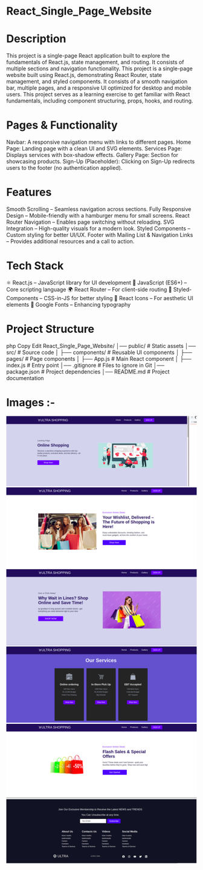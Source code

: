 # React_Single_Page_Website

 # **Description**
This project is a single-page React application built to explore the fundamentals of React.js, state management, and routing. It consists of multiple sections and navigation functionality.
This project is a single-page website built using React.js, demonstrating React Router, state management, and styled components. It consists of a smooth navigation bar, multiple pages, and a responsive UI optimized for desktop and mobile users.
This project serves as a learning exercise to get familiar with React fundamentals, including component structuring, props, hooks, and routing.

# Pages & Functionality
Navbar: A responsive navigation menu with links to different pages.
Home Page: Landing page with a clean UI and SVG elements.
Services Page: Displays services with box-shadow effects.
Gallery Page: Section for showcasing products.
Sign-Up (Placeholder): Clicking on Sign-Up redirects users to the footer (no authentication applied).

# Features
Smooth Scrolling – Seamless navigation across sections.
Fully Responsive Design – Mobile-friendly with a hamburger menu for small screens.
React Router Navigation – Enables page switching without reloading.
SVG Integration – High-quality visuals for a modern look.
Styled Components – Custom styling for better UI/UX.
Footer with Mailing List & Navigation Links – Provides additional resources and a call to action.

# Tech Stack
⚛️ React.js – JavaScript library for UI development
📜 JavaScript (ES6+) – Core scripting language
🌍 React Router – For client-side routing
🎨 Styled-Components – CSS-in-JS for better styling
🔗 React Icons – For aesthetic UI elements
📌 Google Fonts – Enhancing typography

#  Project Structure
php
Copy
Edit
React_Single_Page_Website/
│── public/                 # Static assets
│── src/                    # Source code
│   ├── components/         # Reusable UI components
│   ├── pages/              # Page components
│   ├── App.js              # Main React component
│   ├── index.js            # Entry point
│── .gitignore              # Files to ignore in Git
│── package.json            # Project dependencies
│── README.md               # Project documentation

# **Images** :- 
![single1](React_Single_Page_Website-main/Results/Image1.png)
![single2](React_Single_Page_Website-main/Results/Image2.png)
![single3](React_Single_Page_Website-main/Results/Image3.png)
![single4](React_Single_Page_Website-main/Results/Image4.png)
![single5](React_Single_Page_Website-main/Results/Image5.png)
![single6](React_Single_Page_Website-main/Results/Image6.png)
